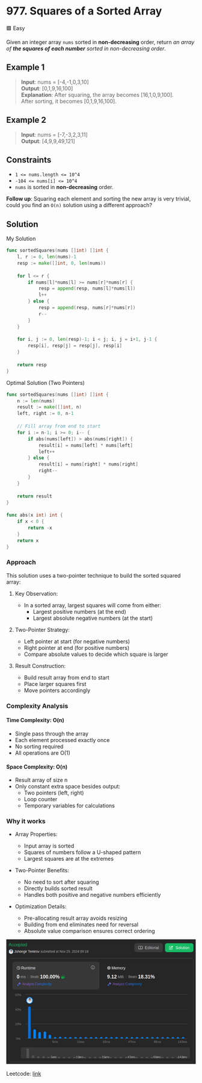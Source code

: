 # 977. Squares of a Sorted Array

🟩 Easy

Given an integer array `nums` sorted in **non-decreasing** order, return *an array of **the squares of each number** sorted in non-decreasing order*.

## Example 1

> **Input**: nums = [-4,-1,0,3,10] \
> **Output**: [0,1,9,16,100] \
> **Explanation**: After squaring, the array becomes [16,1,0,9,100]. \
> After sorting, it becomes [0,1,9,16,100].

## Example 2

> **Input**: nums = [-7,-3,2,3,11] \
> **Output**: [4,9,9,49,121]

## Constraints

* `1 <= nums.length <= 10^4`
* `-104 <= nums[i] <= 10^4`
* `nums` is sorted in **non-decreasing** order.

**Follow up**: Squaring each element and sorting the new array is very trivial, could you find an `O(n)` solution using a different approach?

## Solution

My Solution

```go
func sortedSquares(nums []int) []int {
    l, r := 0, len(nums)-1
    resp := make([]int, 0, len(nums))

    for l <= r {
        if nums[l]*nums[l] >= nums[r]*nums[r] {
            resp = append(resp, nums[l]*nums[l])
            l++
        } else {
            resp = append(resp, nums[r]*nums[r])
            r--
        }
    }

    for i, j := 0, len(resp)-1; i < j; i, j = i+1, j-1 {
        resp[i], resp[j] = resp[j], resp[i]
    }

    return resp
}
```

Optimal Solution (Two Pointers)

```go
func sortedSquares(nums []int) []int {
    n := len(nums)
    result := make([]int, n)
    left, right := 0, n-1
    
    // Fill array from end to start
    for i := n-1; i >= 0; i-- {
        if abs(nums[left]) > abs(nums[right]) {
            result[i] = nums[left] * nums[left]
            left++
        } else {
            result[i] = nums[right] * nums[right]
            right--
        }
    }
    
    return result
}

func abs(x int) int {
    if x < 0 {
        return -x
    }
    return x
}
```

### Approach

This solution uses a two-pointer technique to build the sorted squared array:

1. Key Observation:
   * In a sorted array, largest squares will come from either:
     * Largest positive numbers (at the end)
     * Largest absolute negative numbers (at the start)

2. Two-Pointer Strategy:
   * Left pointer at start (for negative numbers)
   * Right pointer at end (for positive numbers)
   * Compare absolute values to decide which square is larger

3. Result Construction:
   * Build result array from end to start
   * Place larger squares first
   * Move pointers accordingly

### Complexity Analysis

#### Time Complexity: O(n)

* Single pass through the array
* Each element processed exactly once
* No sorting required
* All operations are O(1)

#### Space Complexity: O(n)

* Result array of size n
* Only constant extra space besides output:
  * Two pointers (left, right)
  * Loop counter
  * Temporary variables for calculations

### Why it works

* Array Properties:
  * Input array is sorted
  * Squares of numbers follow a U-shaped pattern
  * Largest squares are at the extremes

* Two-Pointer Benefits:
  * No need to sort after squaring
  * Directly builds sorted result
  * Handles both positive and negative numbers efficiently

* Optimization Details:
  * Pre-allocating result array avoids resizing
  * Building from end eliminates need for reversal
  * Absolute value comparison ensures correct ordering

![result](977.png)

Leetcode: [link](https://leetcode.com/problems/squares-of-a-sorted-array/description/)
